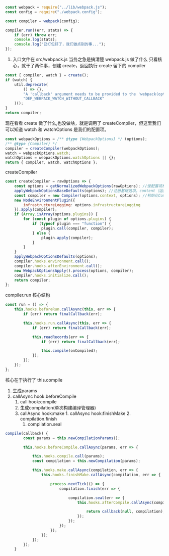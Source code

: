 ```javascript
const webpack = require("../lib/webpack.js");
const config = require("./webpack.config");

const compiler = webpack(config);

compiler.run((err, stats) => {
	if (err) throw err;
	console.log(stats);
	console.log("已打包好了，我们做点别的事...");
});
```

1. 入口文件在 src/webpack.js
   当务之急是搞清楚 webpack.js 做了什么
   只看核心，就干了两件事，创建 create，返回执行 create 留下的 compiler

```javascript
const { compiler, watch } = create();
if (watch) {
	util.deprecate(
		() => {},
		"A 'callback' argument needs to be provided to the 'webpack(options, callback)' function when the 'watch' option is set. There is no way to handle the 'watch' option without a callback.",
		"DEP_WEBPACK_WATCH_WITHOUT_CALLBACK"
	)();
}
return compiler;
```

现在看看 create 做了什么,也没做啥，就是调用了 createCompiler，但这里我们可以知道 watch 和 watchOptions 是我们的配置项。

```javascript
const webpackOptions = /** @type {WebpackOptions} */ (options);
/** @type {Compiler} */
compiler = createCompiler(webpackOptions);
watch = webpackOptions.watch;
watchOptions = webpackOptions.watchOptions || {};
return { compiler, watch, watchOptions };
```

createCompiler

```javascript
const createCompiler = rawOptions => {
	const options = getNormalizedWebpackOptions(rawOptions); //使配置项标准化
	applyWebpackOptionsBaseDefaults(options); //注册基础选项，content（运行路径）和infrastructureLogging（控制台输出相关参数）
	const compiler = new Compiler(options.context, options); //初始化Complier对象
	new NodeEnvironmentPlugin({
		infrastructureLogging: options.infrastructureLogging
	}).apply(compiler);
	if (Array.isArray(options.plugins)) {
		for (const plugin of options.plugins) {
			if (typeof plugin === "function") {
				plugin.call(compiler, compiler);
			} else {
				plugin.apply(compiler);
			}
		}
	}
	applyWebpackOptionsDefaults(options);
	compiler.hooks.environment.call();
	compiler.hooks.afterEnvironment.call();
	new WebpackOptionsApply().process(options, compiler);
	compiler.hooks.initialize.call();
	return compiler;
};
```

compiler.run 核心结构

```typescript
const run = () => {
	this.hooks.beforeRun.callAsync(this, err => {
		if (err) return finalCallback(err);

		this.hooks.run.callAsync(this, err => {
			if (err) return finalCallback(err);

			this.readRecords(err => {
				if (err) return finalCallback(err);

				this.compile(onCompiled);
			});
		});
	});
};
```

核心在于执行了 this.compile
1. 生成params
2. callAsync hook:beforeCompile
   1. call hook:compile
	 2. 生成compilation(单次构建编译管理器)
	 3. callAsync hook:make
       1. callAsync hook:finishMake
       2. compilation.finish
          1. compilation.seal 
```javascript
compile(callback) {
		const params = this.newCompilationParams();

		this.hooks.beforeCompile.callAsync(params, err => {

			this.hooks.compile.call(params);
			const compilation = this.newCompilation(params);

			this.hooks.make.callAsync(compilation, err => {
				this.hooks.finishMake.callAsync(compilation, err => {

					process.nextTick(() => {
						compilation.finish(err => {

							compilation.seal(err => {
								this.hooks.afterCompile.callAsync(compilation, err => {

									return callback(null, compilation);
								});
							});
						});
					});
				});
			});
		});
	}
```
